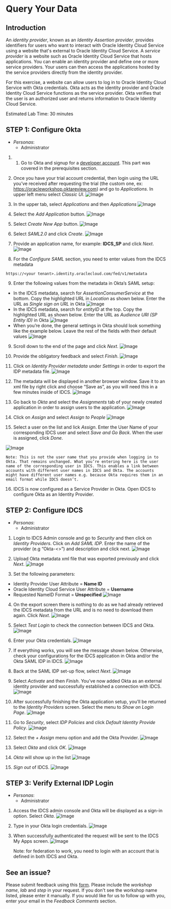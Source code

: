 # Query Your Data

## Introduction

An *identity provider*, known as an *Identity Assertion provider*, provides identifiers for users who want to interact with Oracle Identity Cloud Service using a website that's external to Oracle Identity Cloud Service. A *service provider* is a website such as Oracle Identity Cloud Service that hosts applications. You can enable an identity provider and define one or more service providers. Your users can then access the applications hosted by the service providers directly from the identity provider.

For this exercise, a website can allow users to log in to Oracle Identity Cloud Service with Okta credentials.  Okta acts as the identity provider and Oracle Identity Cloud Service functions as the service provider.  Okta verifies that the user is an authorized user and returns information to Oracle Identity Cloud Service.  


Estimated Lab Time: 30 minutes

## **STEP 1**: Configure Okta

* *Personas*:
    - Administrator

1.	1.	Go to Okta and signup for a  [developer account](https://www.okta.com/integrate/signup/). This part was covered in the prerequisites section.

2.	Once you have your trial account credential, then login using the URL you’ve received after requesting the trial (the custom one, ex: https://oracleworkshop.oktareview.com) and go to *Applications*.  In upper left menu select *Classic UI*.
![Image](images/L4001.png)

3.	In the upper tab, select *Applications* and then *Applications*
![Image](images/L4002.png)

4.	Select the *Add Application* button.
![Image](images/L4003.png)

5.	Select *Create New App* button.
![Image](images/L4004.png)

6.	Select *SAML2.0* and click *Create*.
![Image](images/L4005.png)

7.	Provide an application name, for example: **IDCS_SP** and click *Next*.
![Image](images/L4006.png)

8.	For the *Configure SAML* section, you need to enter values from the IDCS metadata

```
https://<your tenant>.identity.oraclecloud.com/fed/v1/metadata
```

9. Enter the following values from the metadata in Okta’s SAML setup:
* In the IDCS metadata, search for *AssertionConsumerService* at the bottom. Copy the highlighted URL in *Location* as shown below. Enter the URL as *Single sign on URL* in Okta
![Image](images/L4007.png)
* In the IDCS metadata, search for *entityID* at the top. Copy the highlighted URL as shown below. Enter the URL as *Audience URI (SP Entity ID)* in Okta
![Image](images/L4008.png)
* When you’re done, the general settings in Okta should look something like the example below. Leave the rest of the fields with their default values
![Image](images/L4009.png)

9.	Scroll down to the end of the page and click *Next*.
![Image](images/L4010.png)

10.	Provide the obligatory feedback and select *Finish*.
![Image](images/L4011.png)

11.	Click on *Identity Provider metadata* under *Settings* in order to export the IDP metadata file.
![Image](images/L4012.png)

12.	The metadata will be displayed in another browser window.  Save it to an xml file by right click and choose “Save as”, as you will need this in a few minutes inside of IDCS.
![Image](images/L4013.png)

13.	Go back to *Okta* and select the *Assignments* tab of your newly created application in order to assign users to the application.
![Image](images/L4014.png)

14.	Click on *Assign* and select *Assign to People*
![Image](images/L4015.png)

15.	Select a user on the list and lick *Assign*. Enter the User Name of your corresponding IDCS user and select *Save and Go Back*. When the user is assigned, click *Done*.

![Image](images/L4016.png)

    Note: This is not the user name that you provide when logging in to Okta. That remains unchanged. What you’re entering here is the user name of the corresponding user in IDCS. This enables a link between accounts with different user names in IDCS and Okta. The accounts might have different user names e.g. because Okta requires them in an email format while IDCS doesn’t.

16.	IDCS is now configured as a Service Provider in Okta. Open IDCS to configure Okta as an Identity Provider.


## **STEP 2**: Configure IDCS

* *Personas*:
    - Administrator

1. Login to IDCS Admin console and go to *Security* and then click on *Identity Providers*. Click on *Add SAML IDP*.  Enter the name of the provider  (e.g “Okta-<<student name>>”) and description and click next.
![Image](images/L4017.png)

2. Upload Okta metadata xml file that was exported previously and click *Next*.
![Image](images/L4018.png)

3.	Set the following parameters:

* Identity Provider User Attribute = **Name ID**
* Oracle Identity Cloud Service User Attribute = **Username**
* Requested NameID Format = **Unspecified**
![Image](images/L4019.png)

4.	On the export screen there is nothing to do as we had already retrieved the IDCS metadata from the URL and is no need to download them again. Click *Next*.
![Image](images/L4020.png)

5.	Select *Test Login* to check the connection between IDCS and Okta.
![Image](images/L4021.png)

6.	Enter your Okta credentials.
![Image](images/L4022.png)

7.	If everything works, you will see the message shown below. Otherwise, check your configurations for the IDCS application in Okta and/or the Okta SAML IDP in IDCS.
![Image](images/L4023.png)

8.	Back at the SAML IDP set-up flow, select *Next*.
![Image](images/L4024.png)

9.	Select *Activate* and then *Finish*. You’ve now added Okta as an external identity provider and successfully established a connection with IDCS.
![Image](images/L4025.png)

10.	After successfully finishing the Okta application setup, you’ll be returned to the *Identity Providers* screen. Select the menu to *Show on Login Page*.
![Image](images/L4026.png)

11.	Go to *Security*, select *IDP Policies* and click *Default Identity Provide Policy*.
![Image](images/L4027.png)

12.	Select the *+ Assign* menu option and add the Okta Provider.
![Image](images/L4028.png)

13.	 Select *Okta* and click *OK*.
![Image](images/L4029.png)

14.	 *Okta* will show up in the list
![Image](images/L4030.png)

15.	 *Sign out* of IDCS.
![Image](images/L4031.png)


## **STEP 3**: Verify External IDP Login  

* *Personas*:
    - Administrator

1. Access the IDCS admin console and Okta will be displayed as a sign-in option. Select *Okta*.
![Image](images/L3024.png)

2. Type in your Okta login credentials.
![Image](images/L3024.png)

3. When successfully authenticated the request will be sent to the IDCS My Apps screen.
![Image](images/L3025.png)

    Note: for federation to work, you need to login with an account that is defined in both IDCS and Okta.


## See an issue?
Please submit feedback using this [form](https://apexapps.oracle.com/pls/apex/f?p=133:1:::::P1_FEEDBACK:1). Please include the *workshop name*, *lab* and *step* in your request.  If you don't see the workshop name listed, please enter it manually. If you would like for us to follow up with you, enter your email in the *Feedback Comments* section.
